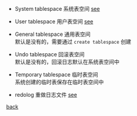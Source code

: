- System tablespace 系统表空间 [see](1/2.md)  

- User tablespace 用户表空间 [see](1/3.md)  

- General tablespace 通用表空间  
默认是没有的，需要通过 `create tablespace` 创建  

- Undo tablespace 回滚表空间  
默认是没有的，回滚日志默认在系统表空间中  

- Temporary tablespace 临时表空间  
系统创建的临时表保存在临时表空间中  

- redolog 重做日志文件 [see](1/1.md)  

[back](../1.md)  